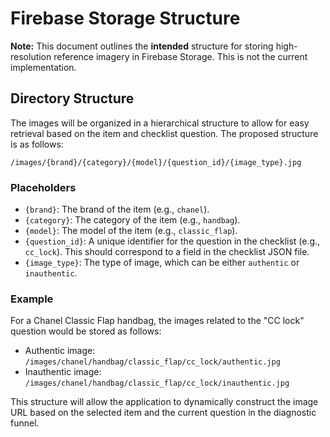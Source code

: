 # Firebase Storage Structure

**Note:** This document outlines the **intended** structure for storing high-resolution reference imagery in Firebase Storage. This is not the current implementation.

## Directory Structure

The images will be organized in a hierarchical structure to allow for easy retrieval based on the item and checklist question. The proposed structure is as follows:

`/images/{brand}/{category}/{model}/{question_id}/{image_type}.jpg`

### Placeholders

*   `{brand}`: The brand of the item (e.g., `chanel`).
*   `{category}`: The category of the item (e.g., `handbag`).
*   `{model}`: The model of the item (e.g., `classic_flap`).
*   `{question_id}`: A unique identifier for the question in the checklist (e.g., `cc_lock`). This should correspond to a field in the checklist JSON file.
*   `{image_type}`: The type of image, which can be either `authentic` or `inauthentic`.

### Example

For a Chanel Classic Flap handbag, the images related to the "CC lock" question would be stored as follows:

*   Authentic image: `/images/chanel/handbag/classic_flap/cc_lock/authentic.jpg`
*   Inauthentic image: `/images/chanel/handbag/classic_flap/cc_lock/inauthentic.jpg`

This structure will allow the application to dynamically construct the image URL based on the selected item and the current question in the diagnostic funnel.
